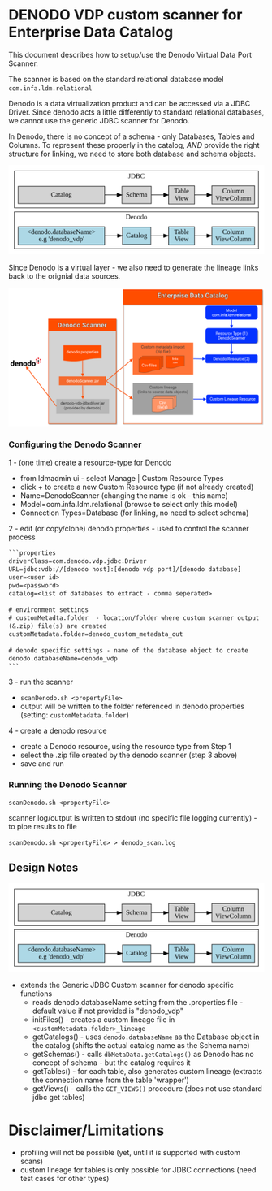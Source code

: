 # DENODO VDP custom scanner for Enterprise Data Catalog

This document describes how to setup/use the Denodo Virtual Data Port Scanner.

The scanner is based on the standard relational database model `com.infa.ldm.relational`

Denodo is a data virtualization product and can be accessed via a JDBC Driver.  Since denodo acts a little differently to standard relational databases, we cannot use the generic JDBC scanner for Denodo.

In Denodo, there is no concept of a schema - only Databases, Tables and Columns.  To represent these properly in the catalog, *AND* provide the right structure for linking, we need to store both database and schema objects.
 

<img src="denodo_model.svg">

Since Denodo is a virtual layer - we also need to generate the lineage links back to the orignial data sources.

<img src="denodo_scanner_overview.png">



### Configuring the Denodo Scanner

1 - (one time) create a resource-type for Denodo
  * from ldmadmin ui - select Manage | Custom Resource Types
  * click + to create a new Custom Resource type (if not already created)
  * Name=DenodoScanner  (changing the name is ok - this name)
  * Model=com.infa.ldm.relational  (browse to select only this model)
  * Connection Types=Database (for linking, no need to select schema)

2 - edit (or copy/clone) denodo.properties - used to control the scanner process

	```properties
	driverClass=com.denodo.vdp.jdbc.Driver
	URL=jdbc:vdb://[denodo host]:[denodo vdp port]/[denodo database]
	user=<user id>
	pwd=<password>
	catalog=<list of databases to extract - comma seperated>
	
	# environment settings
	# customMetadta.folder  - location/folder where custom scanner output (&.zip) file(s) are created
	customMetadata.folder=denodo_custom_metadata_out
	
	# denodo specific settings - name of the database object to create
	denodo.databaseName=denodo_vdp
	```   

3 - run the scanner 

  * `scanDenodo.sh <propertyFile>`
  * output will be written to the folder referenced in denodo.properties (setting: `customMetadata.folder`)
  
 
4 - create a denodo resource
  * create a Denodo resource, using the resource type from Step 1
  * select the .zip file created by the denodo scanner (step 3 above)
  * save and run




### Running the Denodo Scanner

`scanDenodo.sh <propertyFile>`

scanner log/output is written to stdout (no specific file logging currently) - to pipe results to file

`scanDenodo.sh <propertyFile> > denodo_scan.log`




## Design Notes

<img src="denodo_model.svg">

* extends the Generic JDBC Custom scanner for denodo specific functions
   * reads denodo.databaseName setting from the .properties file - default value if not provided is "denodo_vdp"
   * initFiles() - creates a custom lineage file in `<customMetadata.folder>_lineage` 
   * getCatalogs() - uses `denodo.databaseName` as the Database object in the catalog (shifts the actual catalog name as the Schema name)
   * getSchemas() - calls `dbMetaData.getCatalogs()` as Denodo has no concept of schema - but the catalog requires it
   * getTables() - for each table, also generates custom lineage (extracts the connection name from the table 'wrapper')
   * getViews() - calls the `GET_VIEWS()` procedure (does not use standard jdbc get tables)



# Disclaimer/Limitations

* profiling will not be possible (yet, until it is supported with custom scans)
* custom lineage for tables is only possible for JDBC connections (need test cases for other types)
